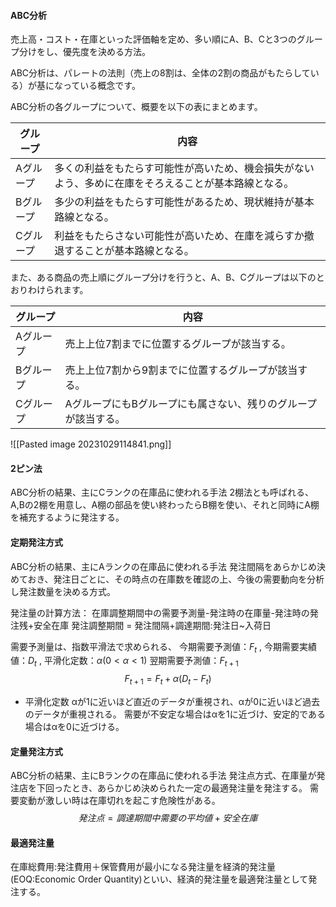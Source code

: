 #### ABC分析
売上高・コスト・在庫といった評価軸を定め、多い順にA、B、Cと3つのグループ分けをし、優先度を決める方法。

ABC分析は、パレートの法則（売上の8割は、全体の2割の商品がもたらしている）が基になっている概念です。

ABC分析の各グループについて、概要を以下の表にまとめます。

| グループ  | 内容                                                                                                     |
| --------- | ---------------------------------------------------------------------------------------------------- |
| Aグループ | 多くの利益をもたらす可能性が高いため、機会損失がないよう、多めに在庫をそろえることが基本路線となる。 |
| Bグループ | 多少の利益をもたらす可能性があるため、現状維持が基本路線となる。                                     |
| Cグループ | 利益をもたらさない可能性が高いため、在庫を減らすか撤退することが基本路線となる。                     |

また、ある商品の売上順にグループ分けを行うと、A、B、Cグループは以下のとおりわけられます。

| グループ  | 内容                                                               |
| --------- | -------------------------------------------------------------- |
| Aグループ | 売上上位7割までに位置するグループが該当する。                  |
| Bグループ | 売上上位7割から9割までに位置するグループが該当する。           |
| Cグループ | AグループにもBグループにも属さない、残りのグループが該当する。 |

![[Pasted image 20231029114841.png]]
#### 2ピン法
ABC分析の結果、主にCランクの在庫品に使われる手法
2棚法とも呼ばれる、A,Bの2棚を用意し、A棚の部品を使い終わったらB棚を使い、それと同時にA棚を補充するように発注する。

#### 定期発注方式
ABC分析の結果、主にAランクの在庫品に使われる手法
発注間隔をあらかじめ決めておき、発注日ごとに、その時点の在庫数を確認の上、今後の需要動向を分析し発注数量を決める方式。

発注量の計算方法：
在庫調整期間中の需要予測量-発注時の在庫量-発注時の発注残+安全在庫
発注調整期間 = 発注間隔+調達期間:発注日~入荷日

需要予測量は、指数平滑法で求められる、
今期需要予測値：$F_{t}$ , 今期需要実績値：$D_{t}$ , 平滑化定数：$\alpha (0<\alpha<1)$
翌期需要予測値：$F_{t+1}$
$$F_{t+1}=F_{t}+\alpha(D_{t}-F_{t})$$

- 平滑化定数
αが1に近いほど直近のデータが重視され、αが0に近いほど過去のデータが重視される。
需要が不安定な場合はαを1に近づけ、安定的である場合はαを0に近づける。

#### 定量発注方式
ABC分析の結果、主にBランクの在庫品に使われる手法
発注点方式、在庫量が発注店を下回ったとき、あらかじめ決められた一定の最適発注量を発注する。
需要変動が激しい時は在庫切れを起こす危険性がある。
$$発注点=調達期間中需要の平均値+安全在庫$$

#### 最適発注量
在庫総費用:発注費用＋保管費用が最小になる発注量を経済的発注量(EOQ:Economic Order Quantity)といい、経済的発注量を最適発注量として発注する。
